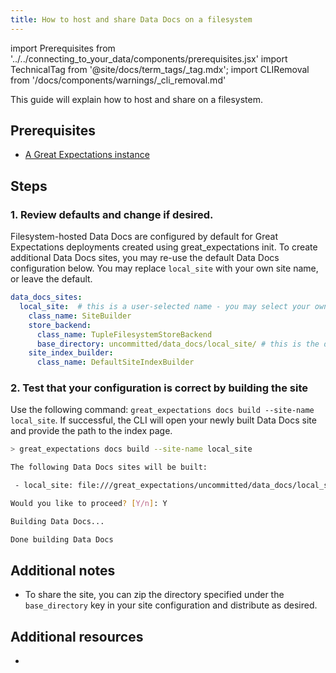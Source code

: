 ```yaml
---
title: How to host and share Data Docs on a filesystem
---
```

import Prerequisites from '../../connecting_to_your_data/components/prerequisites.jsx'
import TechnicalTag from '@site/docs/term_tags/_tag.mdx';
import CLIRemoval from '/docs/components/warnings/_cli_removal.md'

<CLIRemoval />

This guide will explain how to host and share <TechnicalTag relative="../../../" tag="data_docs" text="Data Docs" /> on a filesystem.

## Prerequisites

<Prerequisites>

- [A Great Expectations instance](/docs/guides/setup/setup_overview)

</Prerequisites>

## Steps

### 1. Review defaults and change if desired.

Filesystem-hosted Data Docs are configured by default for Great Expectations deployments created using great_expectations init.  To create additional Data Docs sites, you may re-use the default Data Docs configuration below. You may replace ``local_site`` with your own site name, or leave the default.

```yaml
data_docs_sites:
  local_site:  # this is a user-selected name - you may select your own
    class_name: SiteBuilder
    store_backend:
      class_name: TupleFilesystemStoreBackend
      base_directory: uncommitted/data_docs/local_site/ # this is the default path but can be changed as required
    site_index_builder:
      class_name: DefaultSiteIndexBuilder
```

### 2. Test that your configuration is correct by building the site

Use the following <TechnicalTag relative="../../../" tag="cli" text="CLI" /> command: ``great_expectations docs build --site-name local_site``. If successful, the CLI will open your newly built Data Docs site and provide the path to the index page.

```bash
> great_expectations docs build --site-name local_site

The following Data Docs sites will be built:

 - local_site: file:///great_expectations/uncommitted/data_docs/local_site/index.html

Would you like to proceed? [Y/n]: Y

Building Data Docs...

Done building Data Docs
```

## Additional notes

- To share the site, you can zip the directory specified under the ``base_directory`` key in your site configuration and distribute as desired.

## Additional resources

- <TechnicalTag tag="data_docs" text="Data Docs"/>

